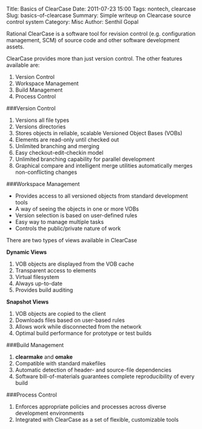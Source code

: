 Title: Basics of ClearCase
Date: 2011-07-23 15:00
Tags: nontech, clearcase
Slug: basics-of-clearcase
Summary: Simple writeup on Clearcase source control system
Category: Misc
Author: Senthil Gopal


Rational ClearCase is a software tool for revision control (e.g. configuration management, SCM) of source code and other software development assets.

ClearCase provides more than just version control. The other features available are:

1. Version Control
2. Workspace Management
3. Build Management
3. Process Control

###Version Control
1. Versions all file types
2. Versions directories
3. Stores objects in reliable, scalable Versioned Object Bases (VOBs)
4. Elements are read-only until checked out
5. Unlimited branching and merging
6. Easy checkout-edit-checkin model
7. Unlimited branching capability for parallel development
8. Graphical compare and intelligent merge utilities automatically merges non-conflicting changes

###Workspace Management
* Provides access to all versioned objects from standard development tools
* A way of seeing the objects in one or more VOBs
* Version selection is based on user-defined rules
* Easy way to manage multiple tasks
* Controls the public/private nature of work

There are two types of views available in ClearCase

**Dynamic Views**

1. VOB objects are displayed from the VOB cache
2. Transparent access to elements
3. Virtual filesystem
4. Always up-to-date
5. Provides build auditing

**Snapshot Views**

1. VOB objects are copied to the client
2. Downloads files based on user-based rules
3. Allows work while disconnected from the network
4. Optimal build performance for prototype or test builds

###Build Management
1. __clearmake__ and __omake__
2. Compatible with standard makefiles
3. Automatic detection of header- and source-file dependencies
4. Software bill-of-materials guarantees complete reproducibility of every build

###Process Control
1. Enforces appropriate policies and processes across diverse development environments
2. Integrated with ClearCase as a set of flexible, customizable tools
